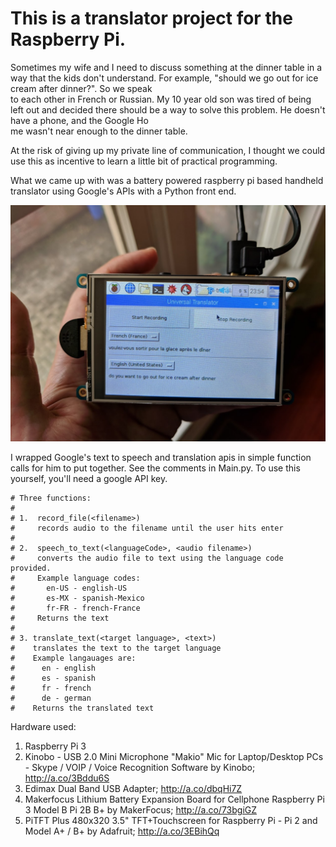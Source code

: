 # This is a translator project for the Raspberry Pi.

Sometimes my wife and I need to discuss something at the dinner table in a way that the kids don't understand.  For example, "should we go out for ice cream after dinner?".  So we speak\
 to each other in French or Russian.  My 10 year old son was tired of being left out and decided there should be a way to solve this problem.  He doesn't have a phone, and the Google Ho\
 me wasn't near enough to the dinner table.

At the risk of giving up my private line of communication, I thought we could use this as incentive to learn a little bit of practical programming.

What we came up with was a battery powered raspberry pi based handheld translator using Google's APIs with a Python front end.

![screenshot](images/in-action.jpg "In action")


I wrapped Google's text to speech and translation apis in simple function calls for him to put together.  See the comments in Main.py.  To use this yourself, you'll need a google API key.  

```
# Three functions:
#
# 1.  record_file(<filename>)
#     records audio to the filename until the user hits enter
#
# 2.  speech_to_text(<languageCode>, <audio filename>)
#     converts the audio file to text using the language code provided.
#     Example language codes:
#       en-US - english-US
#       es-MX - spanish-Mexico
#       fr-FR - french-France
#     Returns the text
#
# 3. translate_text(<target language>, <text>)
#    translates the text to the target language
#    Example langauages are:
#      en - english
#      es - spanish
#      fr - french
#      de - german
#    Returns the translated text
```


Hardware used:

1. Raspberry Pi 3
1. Kinobo - USB 2.0 Mini Microphone "Makio" Mic for Laptop/Desktop PCs - Skype / VOIP / Voice Recognition Software by Kinobo; http://a.co/3Bddu6S
1. Edimax Dual Band USB Adapter; http://a.co/dbqHi7Z
1. Makerfocus Lithium Battery Expansion Board for Cellphone Raspberry Pi 3 Model B Pi 2B B+ by MakerFocus;  http://a.co/73bgiGZ
1. PiTFT Plus 480x320 3.5" TFT+Touchscreen for Raspberry Pi - Pi 2 and Model A+ / B+ by Adafruit; http://a.co/3EBihQq

